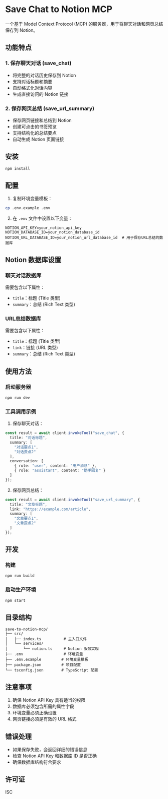 # Save Chat to Notion MCP

一个基于 Model Context Protocol (MCP) 的服务器，用于将聊天对话和网页总结保存到 Notion。

## 功能特点

### 1. 保存聊天对话 (save_chat)
- 将完整的对话历史保存到 Notion
- 支持对话标题和摘要
- 自动格式化对话内容
- 生成直接访问的 Notion 链接

### 2. 保存网页总结 (save_url_summary)
- 保存网页链接和总结到 Notion
- 创建可点击的书签预览
- 支持结构化的总结要点
- 自动生成 Notion 页面链接

## 安装

```bash
npm install
```

## 配置

1. 复制环境变量模板：
```bash
cp .env.example .env
```

2. 在 `.env` 文件中设置以下变量：
```env
NOTION_API_KEY=your_notion_api_key
NOTION_DATABASE_ID=your_notion_database_id
NOTION_URL_DATABASE_ID=your_notion_url_database_id  # 用于保存URL总结的数据库
```

## Notion 数据库设置

### 聊天对话数据库
需要包含以下属性：
- `title`：标题 (Title 类型)
- `summary`：总结 (Rich Text 类型)

### URL总结数据库
需要包含以下属性：
- `title`：标题 (Title 类型)
- `link`：链接 (URL 类型)
- `summary`：总结 (Rich Text 类型)

## 使用方法

### 启动服务器
```bash
npm run dev
```

### 工具调用示例

1. 保存聊天对话：
```typescript
const result = await client.invokeTool("save_chat", {
  title: "对话标题",
  summary: [
    "对话要点1",
    "对话要点2"
  ],
  conversation: [
    { role: "user", content: "用户消息" },
    { role: "assistant", content: "助手回复" }
  ]
});
```

2. 保存网页总结：
```typescript
const result = await client.invokeTool("save_url_summary", {
  title: "文章标题",
  link: "https://example.com/article",
  summary: [
    "文章要点1",
    "文章要点2"
  ]
});
```

## 开发

### 构建
```bash
npm run build
```

### 启动生产环境
```bash
npm start
```

## 目录结构

```
save-to-notion-mcp/
├── src/
│   ├── index.ts          # 主入口文件
│   └── services/
│       └── notion.ts     # Notion 服务实现
├── .env                  # 环境变量
├── .env.example         # 环境变量模板
├── package.json         # 项目配置
└── tsconfig.json        # TypeScript 配置
```

## 注意事项

1. 确保 Notion API Key 具有适当的权限
2. 数据库必须包含所需的属性字段
3. 环境变量必须正确设置
4. 网页链接必须是有效的 URL 格式

## 错误处理

- 如果保存失败，会返回详细的错误信息
- 检查 Notion API Key 和数据库 ID 是否正确
- 确保数据库结构符合要求

## 许可证

ISC 